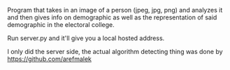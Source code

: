 Program that takes in an image of a person (jpeg, jpg, png) and analyzes it and then gives info on demographic as well as the representation of said demographic in the electoral college.

Run server.py and it'll give you a local hosted address.

I only did the server side, the actual algorithm detecting thing was done by https://github.com/arefmalek
